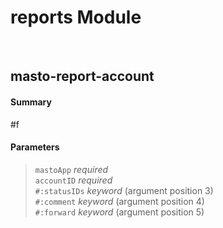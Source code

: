 # reports Module


<br />

## masto-report-account
#### Summary
#f
#### Parameters
> `mastoApp` _required_ <br />
> `accountID` _required_ <br />
> `#:statusIDs` _keyword_ (argument position 3) <br />
> `#:comment` _keyword_ (argument position 4) <br />
> `#:forward` _keyword_ (argument position 5) <br />

<br />

